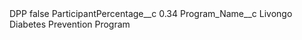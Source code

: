 <?xml version="1.0" encoding="UTF-8"?>
<CustomMetadata xmlns="http://soap.sforce.com/2006/04/metadata" xmlns:xsi="http://www.w3.org/2001/XMLSchema-instance" xmlns:xsd="http://www.w3.org/2001/XMLSchema">
    <label>DPP</label>
    <protected>false</protected>
    <values>
        <field>ParticipantPercentage__c</field>
        <value xsi:type="xsd:double">0.34</value>
    </values>
    <values>
        <field>Program_Name__c</field>
        <value xsi:type="xsd:string">Livongo Diabetes Prevention Program</value>
    </values>
</CustomMetadata>
